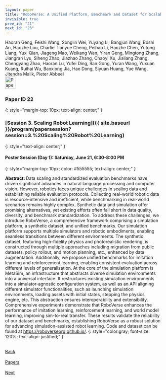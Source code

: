 ```yaml
---
layout: paper
title: "RoboVerse: A Unified Platform, Benchmark and Dataset for Scalable and Generalizable Robot Learning"
invisible: true
prev_id: "21"
next_id: "23"
---
```

<div class="paper-authors">
  <div class="paper-author-box">
    <div class="paper-author-name">Haoran Geng, Feishi Wang, Songlin Wei, Yuyang Li, Bangjun Wang, Boshi An, Haozhe Lou, Charlie Tianyue Cheng, Peihao Li, Haozhe Chen, Yutong Liang, Yuxi Qian, Jiageng Mao, Weikang Wan, Yiran Geng, Mingtong Zhang, Jiangran Lyu, Siheng Zhao, Jiazhao Zhang, Chaoyi Xu, Jialiang Zhang, Chengyang Zhao, Haoran Lu, Yufei Ding, Ran Gong, Yuran Wang, Yuxuan Kuang, Ruihai Wu, Baoxiong Jia, Hao Dong, Siyuan Huang, Yue Wang, Jitendra Malik, Pieter Abbeel</div>
    <div class="paper-author-uni"></div>
  </div>
</div>

<div class="paper-pdf">
  <div>
    <a href="https://www.roboticsproceedings.org/rss21/p022.pdf" title="Download PDF" target="_blank">
      <img src="{{ site.baseurl }}/images/paper_link_cardinal_red.png" alt="Paper PDF" width="33" height="40" />
    </a>
  </div>
</div>

### Paper ID 22
{: style="margin-top: 10px; text-align: center;" }

### [Session 3. Scaling Robot Learning]({{ site.baseurl }}/program/papersession?session=3.%20Scaling%20Robot%20Learning)
{: style="text-align: center;" }

#### Poster Session (Day 1): Saturday, June 21, 6:30-8:00 PM
{: style="margin-top: 10px; color: #555555; text-align: center;" }

<b style="color: black;">Abstract: </b>Data scaling and standardized evaluation benchmarks have driven significant advances in natural language processing and computer vision. However, robotics faces unique challenges in scaling data and establishing reliable evaluation protocols. Collecting real-world robotic data is resource-intensive and inefficient, while benchmarking in real-world scenarios remains highly complex. Synthetic data and simulation offer promising alternatives, yet existing efforts often fall short in data quality, diversity, and benchmark standardization. To address these challenges, we introduce RoboVerse, a comprehensive framework comprising a simulation platform, a synthetic dataset, and unified benchmarks. Our simulation platform supports multiple simulators and robotic embodiments, enabling seamless transitions between different environments. The synthetic dataset, featuring high-fidelity physics and photorealistic rendering, is constructed through multiple approaches including migration from public datasets, policy rollout, and motion planning, etc., enhanced by data augmentation. Additionally, we propose unified benchmarks for imitation learning and reinforcement learning, enabling consistent evaluation across different levels of generalization. At the core of the simulation platform is MetaSim, an infrastructure that abstracts diverse simulation environments into a universal interface. It restructures existing simulation environments into a simulator-agnostic configuration system, as well as an API aligning different simulator functionalities, such as launching simulation environments, loading assets with initial states, stepping the physics engine, etc. This abstraction ensures interoperability and extensibility.  Comprehensive experiments demonstrate that RoboVerse enhances the performance of imitation learning, reinforcement learning, and world model learning, improving sim-to-real transfer. These results validate the reliability of our dataset and benchmarks, establishing RoboVerse as a robust solution for advancing simulation-assisted robot learning. Code and dataset can be found at https://roboverseorg.github.io/.
{: style="color:gray; font-size: 120%; text-align: justified;" }

<div class="paper-menu">
  <div class="paper-menu-inner">
    <a href="{{ site.baseurl }}/program/papers/21/" title="Previous Paper">
            <div class="paper-menu-icon">
                <i class="fas fa-arrow-left"></i><br>
                <span class="paper-menu-label">Back</span>
            </div>
        </a>
    <a href="{{ site.baseurl }}/program/papers" title="All Papers">
      <div class="paper-menu-icon">
        <i class="fas fa-list"></i><br>
        <span class="paper-menu-label">Papers</span>
      </div>
    </a>
    <a href="{{ site.baseurl }}/program/papers/23/" title="Next Paper">
            <div class="paper-menu-icon">
                <i class="fas fa-arrow-right"></i><br>
                <span class="paper-menu-label">Next</span>
            </div>
        </a>
  </div>
</div>
